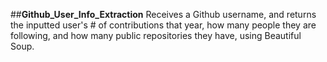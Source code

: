 ##**Github_User_Info_Extraction**
Receives a Github username, and returns the inputted user's # of contributions that year, how many people they are following, and how many public repositories they have, using Beautiful Soup.
